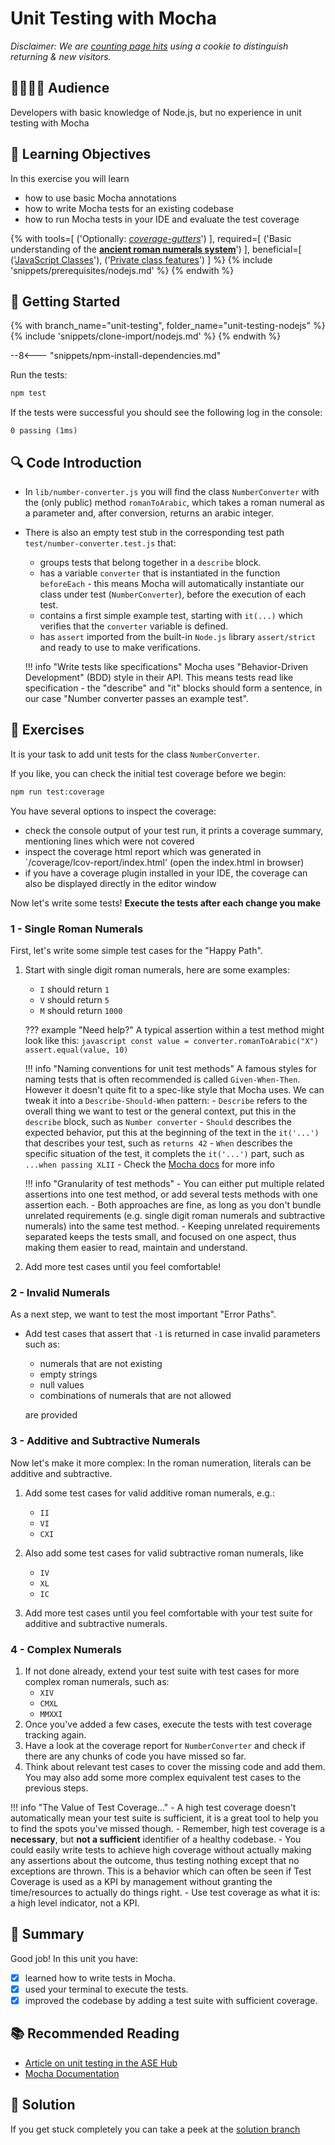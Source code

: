 # Unit Testing with Mocha

_Disclaimer: We are [counting page hits](https://github.wdf.sap.corp/cloud-native-dev/usage-tracker) using a cookie to distinguish returning & new visitors._
<img src="https://cloud-native-dev-usage-tracker.cfapps.sap.hana.ondemand.com/pagehit/cc-materials/unit-testing-nodejs/1x1.png" alt="" height="1" width="1">

## 👷‍♂️👷‍♀️ Audience

Developers with basic knowledge of Node.js, but no experience in unit testing with Mocha

## 🎯 Learning Objectives

In this exercise you will learn

- how to use basic Mocha annotations
- how to write Mocha tests for an existing codebase
- how to run Mocha tests in your IDE and evaluate the test coverage

<!-- Prerequisites-->
{% with
  tools=[
    ('Optionally: [*coverage-gutters*](https://marketplace.visualstudio.com/items?itemName=ryanluker.vscode-coverage-gutters)')
  ],
  required=[
    ('Basic understanding of the [**ancient roman numerals system**](https://en.wikipedia.org/wiki/Roman_numerals)')
  ],
  beneficial=[
    ('[JavaScript Classes](https://developer.mozilla.org/en-US/docs/Web/JavaScript/Reference/Classes)'),
    ('[Private class features](https://developer.mozilla.org/en-US/docs/Web/JavaScript/Reference/Classes/Private_class_fields)')
  ]
%}
{% include 'snippets/prerequisites/nodejs.md' %}
{% endwith %}

## 🛫 Getting Started

{% with branch_name="unit-testing", folder_name="unit-testing-nodejs" %}
{% include 'snippets/clone-import/nodejs.md' %}
{% endwith %}

--8<--- "snippets/npm-install-dependencies.md"

Run the tests:

```sh
npm test
```

If the tests were successful you should see the following log in the console:

```logtalk
0 passing (1ms)
```

## 🔍 Code Introduction

- In `lib/number-converter.js` you will find the class `NumberConverter` with the (only public) method `romanToArabic`, which takes a roman numeral as a parameter and, after conversion, returns an arabic integer.

- There is also an empty test stub in the corresponding test path `test/number-converter.test.js` that:
    - groups tests that belong together in a `describe` block.
    - has a variable `converter` that is instantiated in the function `beforeEach` - this means Mocha will automatically instantiate our class under test (`NumberConverter`), before the execution of each test.
    - contains a first simple example test, starting with `it(...)` which verifies that the `converter` variable is defined.
    - has `assert` imported from the built-in `Node.js` library `assert/strict` and ready to use to make verifications.

    !!! info "Write tests like specifications"
        Mocha uses "Behavior-Driven Development" (BDD) style in their API. This means tests read like specification - the "describe" and "it" blocks should form a sentence, in our case "Number converter passes an example test".

## 📗 Exercises

It is your task to add unit tests for the class `NumberConverter`.

If you like, you can check the initial test coverage before we begin:

```sh
npm run test:coverage
```

You have several options to inspect the coverage:
- check the console output of your test run, it prints a coverage summary, mentioning lines which were not covered
- inspect the coverage html report which was generated in `/coverage/lcov-report/index.html' (open the index.html in browser)
- if you have a coverage plugin installed in your IDE, the coverage can also be displayed directly in the editor window

Now let's write some tests!
**Execute the tests after each change you make**

### 1 - Single Roman Numerals

First, let's write some simple test cases for the "Happy Path".

1. Start with single digit roman numerals, here are some examples:
    - `I` should return `1`
    - `V` should return `5`
    - `M` should return `1000`

    ??? example "Need help?"
        A typical assertion within a test method might look like this:
        ```javascript
        const value = converter.romanToArabic("X")
        assert.equal(value, 10)
        ```

    !!! info "Naming conventions for unit test methods"
        A famous styles for naming tests that is often recommended is called `Given-When-Then`. However it doesn't quite fit to a spec-like style that Mocha uses. We can tweak it into a `Describe-Should-When` pattern:
        - `Describe` refers to the overall thing we want to test or the general context, put this in the `describe` block, such as `Number converter`
        - `Should` describes the expected behavior, put this at the beginning of the text in the `it('...')` that describes your test, such as `returns 42`
        - `When` describes the specific situation of the test, it complets the `it('...')` part, such as `...when passing XLII`
        - Check the [Mocha docs](https://mochajs.org/#hooks) for more info

    !!! info "Granularity of test methods"
        - You can either put multiple related assertions into one test method, or add several tests methods with one assertion each.
        - Both approaches are fine, as long as you don't bundle unrelated requirements (e.g. single digit roman numerals and subtractive numerals) into the same test method.
        - Keeping unrelated requirements separated keeps the tests small, and focused on one aspect, thus making them easier to read, maintain and understand.

1. Add more test cases until you feel comfortable!

### 2 - Invalid Numerals

As a next step, we want to test the most important "Error Paths".

- Add test cases that assert that `-1` is returned in case invalid parameters such as:
    - numerals that are not existing
    - empty strings
    - null values
    - combinations of numerals that are not allowed

    are provided

### 3 - Additive and Subtractive Numerals

Now let's make it more complex: In the roman numeration, literals can be additive and subtractive.

1. Add some test cases for valid additive roman numerals, e.g.:
    - `II`
    - `VI`
    - `CXI`

1. Also add some test cases for valid subtractive roman numerals, like
    - `IV`
    - `XL`
    - `IC`

1. Add more test cases until you feel comfortable with your test suite for additive and subtractive numerals.

### 4 - Complex Numerals

1. If not done already, extend your test suite with test cases for more complex roman numerals, such as:
    - `XIV`
    - `CMXL`
    - `MMXXI`
1. Once you've added a few cases, execute the tests with test coverage tracking again.
1. Have a look at the coverage report for `NumberConverter` and check if there are any chunks of code you have missed so far.
1. Think about relevant test cases to cover the missing code and add them. You may also add some more complex equivalent test cases to the previous steps.

!!! info "The Value of Test Coverage..."
    - A high test coverage doesn't automatically mean your test suite is sufficient, it is a great tool to help you to find the spots you've missed though.
    - Remember, high test coverage is a **necessary**, but **not a sufficient** identifier of a healthy codebase.
    - You could easily write tests to achieve high coverage without actually making any assertions about the outcome, thus testing nothing except that no exceptions are thrown. This is a behavior which can often be seen if Test Coverage is used as a KPI by management without granting the time/resources to actually do things right.
    - Use test coverage as what it is: a high level indicator, not a KPI.


## 🏁 Summary

Good job! In this unit you have:

* [x] learned how to write tests in Mocha.
* [x] used your terminal to execute the tests.
* [x] improved the codebase by adding a test suite with sufficient coverage.

## 📚 Recommended Reading

- [Article on unit testing in the ASE Hub](https://pages.github.tools.sap/EngineeringCulture/ase/AllLanguages/unitTesting)
- [Mocha Documentation](https://mochajs.org/#hooks)

## 🤔 Solution

If you get stuck completely you can take a peek at the [solution branch](https://github.tools.sap/cloud-curriculum/exercise-code-nodejs/tree/unit-testing-solution)
